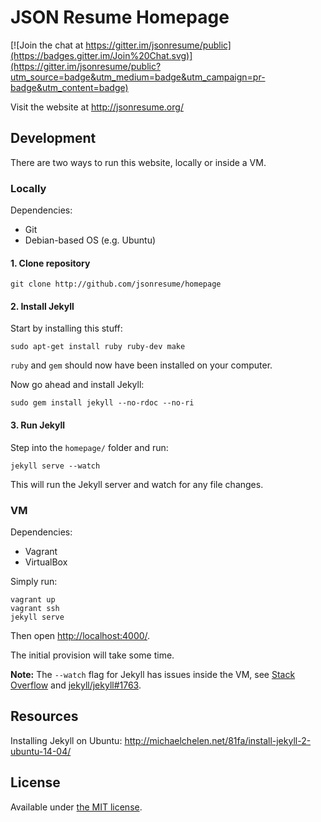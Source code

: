 # JSON Resume Homepage

[![Join the chat at https://gitter.im/jsonresume/public](https://badges.gitter.im/Join%20Chat.svg)](https://gitter.im/jsonresume/public?utm_source=badge&utm_medium=badge&utm_campaign=pr-badge&utm_content=badge)

Visit the website at http://jsonresume.org/

## Development

There are two ways to run this website, locally or inside a VM.

### Locally

Dependencies:

- Git
- Debian-based OS (e.g. Ubuntu)

#### 1. Clone repository

```
git clone http://github.com/jsonresume/homepage
```

#### 2. Install Jekyll

Start by installing this stuff:

```
sudo apt-get install ruby ruby-dev make
```

`ruby` and `gem` should now have been installed on your computer.

Now go ahead and install Jekyll:

```
sudo gem install jekyll --no-rdoc --no-ri
```

#### 3. Run Jekyll

Step into the `homepage/` folder and run:

```
jekyll serve --watch
```

This will run the Jekyll server and watch for any file changes.

### VM

Dependencies:

- Vagrant
- VirtualBox

Simply run:

```
vagrant up
vagrant ssh
jekyll serve
```

Then open [http://localhost:4000/](http://localhost:4000/).

The initial provision will take some time.

**Note:** The `--watch` flag for Jekyll has issues inside the VM, see [Stack Overflow](https://stackoverflow.com/questions/19822319/jekyll-regeneration-doesnt-work-inside-vagrant) and [jekyll/jekyll#1763](https://github.com/jekyll/jekyll/issues/1763).

## Resources

Installing Jekyll on Ubuntu:
http://michaelchelen.net/81fa/install-jekyll-2-ubuntu-14-04/

## License

Available under [the MIT license](http://mths.be/mit).
